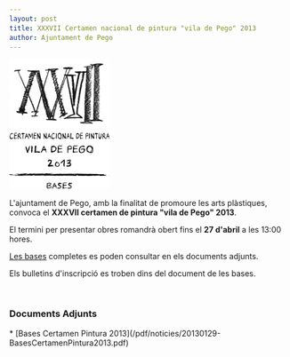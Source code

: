 ```yaml
---
layout: post
title: XXXVII Certamen nacional de pintura "vila de Pego" 2013
author: Ajuntament de Pego
---
```

<div class="inline-image">
    <img src="/images/news/20130129-XXXVIICertamenPinturaVilaPego2013.png" alt="Cartell XXXVII certamen de pintura">
</div>

L'ajuntament de Pego, amb la finalitat de promoure les arts plàstiques, convoca el **XXXVII certamen de pintura "vila de Pego" 2013**.

El termini per presentar obres romandrà obert fins el **27 d'abril** a les 13:00 hores.

[Les bases](/pdf/noticies/20130129-BasesCertamenPintura2013.pdf) completes es poden consultar en els documents adjunts.

Els bulletins d'inscripció es troben dins del document de les bases.

<div style="clear:both">&nbsp;</div>

### Documents Adjunts
<div class="impressos" markdown="1">
* [Bases Certamen Pintura 2013](/pdf/noticies/20130129-BasesCertamenPintura2013.pdf)
</div>